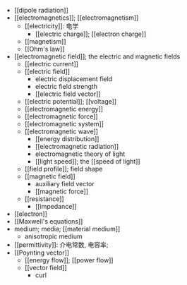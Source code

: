 - [[dipole radiation]]
- [[electromagnetics]]; [[electromagnetism]]
    - [[electricity]]: 电学
        - [[electric charge]]; [[electron charge]]
    - [[magnetism]]
    - [[Ohm's law]]
- [[electromagnetic field]]; the electric and magnetic fields
    - [[electric current]]
    - [[electric field]]
        - electric displacement field
        - electric field strength
        - [[electric field vector]]
    - [[electric potential]]; [[voltage]]
    - [[electromagnetic energy]]
    - [[electromagnetic force]]
    - [[electromagnetic system]]
    - [[electromagnetic wave]]
        - [[energy distribution]]
        - [[electromagnetic radiation]]
        - electromagnetic theory of light
        - [[light speed]]; the [[speed of light]]
    - [[field profile]]; field shape
    - [[magnetic field]]
        - auxiliary field vector
        - [[magnetic force]]
    - [[resistance]]
        - [[impedance]]
- [[electron]]
- [[Maxwell's equations]]
- medium; media; [[material medium]]
    - anisotropic medium
- [[permittivity]]: 介电常数, 电容率;
- [[Poynting vector]]
    - [[energy flow]]; [[power flow]]
    - [[vector field]]
        - curl
